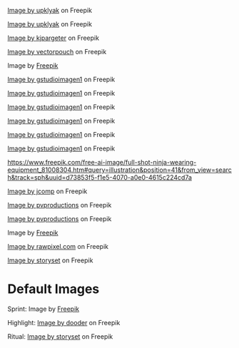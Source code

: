 
<a href="https://www.freepik.com/free-vector/river-flowing-night-sahara-desert-vector-cartoon-mountain-illustration-hot-sandy-dunes-landscape-full-moon-light-plants-growing-near-water-bank-glowworms-flaring-air-starry-sky_57183460.htm#query=night%20illustration&position=20&from_view=keyword&track=ais">Image by upklyak</a> on Freepik

<a href="https://www.freepik.com/free-vector/mountains-cleft-view-from-bottom-night-scenery-landscape-with-high-rocks-full-moon-with-stars-glowing-peaks_13194970.htm#query=night%20illustration&position=1&from_view=keyword&track=ais">Image by upklyak</a> on Freepik

<a href="https://www.freepik.com/free-vector/landscape-with-trees-against-sunset-sky_14915771.htm#query=morning%20illustration&position=3&from_view=search&track=ais">Image by kjpargeter</a> on Freepik

<a href="https://www.freepik.com/free-vector/cute-young-woman-sleeping-bedroom-night-cartoon-interior_2238331.htm#query=empty%20bed%20night%20illustration&position=1&from_view=search&track=ais">Image by vectorpouch</a> on Freepik

Image by <a href="https://www.freepik.com/free-vector/top-view-modern-office-desk-with-flat-design_2827791.htm#query=books%20on%20table%20illustration%20top%20view&position=16&from_view=search&track=ais">Freepik</a>

<a href="https://www.freepik.com/free-vector/man-doing-yoga-mat_28807509.htm#from_view=detail_alsolike">Image by gstudioimagen1</a> on Freepik

<a href="https://www.freepik.com/free-vector/cowboy-wild-west-scene_27271789.htm#page=2&position=2&from_view=author&uuid=de3a8a23-6179-4903-ad41-df467eb5c34e">Image by gstudioimagen1</a> on Freepik

<a href="https://www.freepik.com/free-vector/gamer-room-place_29108069.htm#page=2&position=1&from_view=author&uuid=de3a8a23-6179-4903-ad41-df467eb5c34e">Image by gstudioimagen1</a> on Freepik

<a href="https://www.freepik.com/free-vector/flying-kites-sky-scene_29874901.htm#page=3&position=12&from_view=author&uuid=cdc6e597-dcaf-4ff5-91e0-41f3673d83a1">Image by gstudioimagen1</a> on Freepik

<a href="https://www.freepik.com/free-vector/lotus-flower-with-candle_28807323.htm#page=3&position=42&from_view=author&uuid=cdc6e597-dcaf-4ff5-91e0-41f3673d83a1">Image by gstudioimagen1</a> on Freepik

<a href="https://www.freepik.com/free-vector/hand-human-lifting-hearts-scene_29171342.htm#page=4&position=12&from_view=author&uuid=305e3483-6281-4a8c-a7af-0e6bc8e97c9c">Image by gstudioimagen1</a> on Freepik

https://www.freepik.com/free-ai-image/full-shot-ninja-wearing-equipment_81008304.htm#query=illustration&position=41&from_view=search&track=sph&uuid=d73853f5-f1e5-4070-a0e0-4615c224cd7a

<a href="https://www.freepik.com/free-vector/nature-scene-rural-land-agriculture-grassland-abtract-silhouette-asian-farmers-working-rice-field-illustration_12953546.htm#page=2&query=illustration&position=10&from_view=search&track=sph&uuid=d73853f5-f1e5-4070-a0e0-4615c224cd7a">Image by jcomp</a> on Freepik

<a href="https://www.freepik.com/free-photo/sunset-silhouettes-trees-mountains-generative-ai_39657536.htm#page=3&query=illustration&position=14&from_view=search&track=sph&uuid=d73853f5-f1e5-4070-a0e0-4615c224cd7a">Image by pvproductions</a> on Freepik

<a href="https://www.freepik.com/free-photo/sunset-silhouettes-trees-mountains-generative-ai_39657536.htm#page=3&query=illustration&position=14&from_view=search&track=sph&uuid=d73853f5-f1e5-4070-a0e0-4615c224cd7a">Image by pvproductions</a> on Freepik

Image by <a href="https://www.freepik.com/free-vector/gradient-illustration-world-music-day-celebration_41688334.htm#query=musical%20istruments%20illustrations&position=4&from_view=search&track=ais&uuid=e2a36ea5-f2bb-4f98-81c8-d636e48a9f93">Freepik</a>

<a href="https://www.freepik.com/free-vector/blue-aesthetic-background-musical-instrument-frame-retro-design-vector_20775707.htm#query=musical%20istruments%20illustrations&position=22&from_view=search&track=ais&uuid=e2a36ea5-f2bb-4f98-81c8-d636e48a9f93">Image by rawpixel.com</a> on Freepik

<a href="https://www.freepik.com/free-vector/learning-concept-illustration_10117870.htm#query=study%20illustration&position=7&from_view=search&track=ais&uuid=00d8f974-a0a1-415b-8925-d958cd82220a#position=7&query=study%20illustration">Image by storyset</a> on Freepik

# Default Images

Sprint: Image by <a href="https://www.freepik.com/free-vector/flat-design-race-starting-line-illustration_28917548.htm#query=sprint%20illustration&position=48&from_view=search&track=ais">Freepik</a>

Highlight: <a href="https://www.freepik.com/free-vector/flying-ideas-background_894459.htm#query=light%20bulb%20illustration&position=28&from_view=search&track=ais">Image by dooder</a> on Freepik

Ritual: <a href="https://www.freepik.com/free-vector/buddha-hand-concept-illustration_22874401.htm#query=ritual%20illustration&position=2&from_view=search&track=ais">Image by storyset</a> on Freepik



